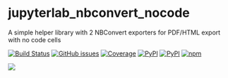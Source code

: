 # jupyterlab_nbconvert_nocode
A simple helper library with 2 NBConvert exporters for PDF/HTML export with no code cells

[![Build Status](https://dev.azure.com/tpaine154/jupyter/_apis/build/status/timkpaine.jupyterlab_nbconvert_nocode?branchName=master)](https://dev.azure.com/tpaine154/jupyter/_build/latest?definitionId=27&branchName=master)
[![GitHub issues](https://img.shields.io/github/issues/timkpaine/jupyterlab_nbconvert_nocode.svg)]()
[![Coverage](https://img.shields.io/azure-devops/coverage/tpaine154/jupyter/27/master)](https://dev.azure.com/tpaine154/jupyter/_build?definitionId=27&_a=summary)
[![PyPI](https://img.shields.io/pypi/l/jupyterlab_nbconvert_nocode.svg)](https://pypi.python.org/pypi/jupyterlab_nbconvert_nocode)
[![PyPI](https://img.shields.io/pypi/v/jupyterlab_nbconvert_nocode.svg)](https://pypi.python.org/pypi/jupyterlab_nbconvert_nocode)
[![npm](https://img.shields.io/npm/v/jupyterlab_nbconvert_nocode.svg)](https://www.npmjs.com/package/jupyterlab_nbconvert_nocode)

![](https://raw.githubusercontent.com/timkpaine/jupyterlab_nbconvert_nocode/master/docs/1.png)
